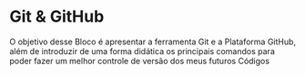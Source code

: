 # Git & GitHub

O objetivo desse Bloco é apresentar a ferramenta Git e a Plataforma GitHub, além de introduzir de uma forma didática os principais comandos para poder fazer um melhor controle de versão dos meus futuros Códigos